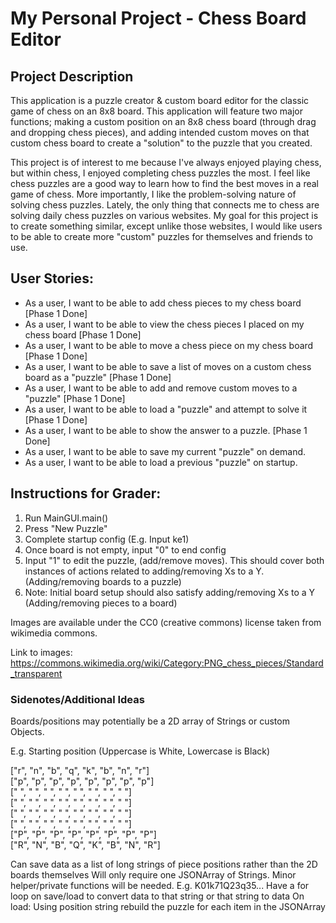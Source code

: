 # My Personal Project - Chess Board Editor

## Project Description

This application is a puzzle creator & custom board editor for the classic game of chess on an
8x8 board. This application will feature two major functions; making a custom position
on an 8x8 chess board (through drag and dropping chess pieces), and adding intended custom moves
on that custom chess board to create a "solution" to the puzzle that you created.

This project is of interest to me because I've always enjoyed playing chess, but within chess,
I enjoyed completing chess puzzles the most. I feel like chess puzzles are a good way to learn 
how to find the best moves in a real game of chess. More importantly, I like the problem-solving
nature of solving chess puzzles. Lately, the only thing that connects me to chess are
solving daily chess puzzles on various websites. My goal for this project is to create something similar,
except unlike those websites, I would like users to be able to create more "custom" puzzles for
themselves and friends to use.


## User Stories:
- As a user, I want to be able to add chess pieces to my chess board [Phase 1 Done]
- As a user, I want to be able to view the chess pieces I placed on my chess board [Phase 1 Done]
- As a user, I want to be able to move a chess piece on my chess board [Phase 1 Done]
- As a user, I want to be able to save a list of moves on a custom chess board as a "puzzle" [Phase 1 Done]
- As a user, I want to be able to add and remove custom moves to a "puzzle" [Phase 1 Done]
- As a user, I want to be able to load a "puzzle" and attempt to solve it [Phase 1 Done]
- As a user, I want to be able to show the answer to a puzzle. [Phase 1 Done]
- As a user, I want to be able to save my current "puzzle" on demand.
- As a user, I want to be able to load a previous "puzzle" on startup.


## Instructions for Grader:
1. Run MainGUI.main()
2. Press "New Puzzle"
3. Complete startup config (E.g. Input ke1)
4. Once board is not empty, input "0" to end config
5. Input "1" to edit the puzzle, (add/remove moves). 
This should cover both instances of actions related to adding/removing Xs to a Y.
   (Adding/removing boards to a puzzle)
6. Note: Initial board setup should also satisfy adding/removing Xs to a Y
   (Adding/removing pieces to a board)

Images are available under the CC0 (creative commons) license
taken from wikimedia commons.

Link to images: https://commons.wikimedia.org/wiki/Category:PNG_chess_pieces/Standard_transparent



  
### Sidenotes/Additional Ideas
Boards/positions may potentially be a 2D array of Strings or custom Objects.

E.g. Starting position (Uppercase is White, Lowercase is Black)

["r", "n", "b", "q", "k", "b", "n", "r"]</br>
["p", "p", "p", "p", "p", "p", "p", "p"]</br>
[" ", " ", " ", " ", " ", " ", " ", " "]</br>
[" ", " ", " ", " ", " ", " ", " ", " "]</br>
[" ", " ", " ", " ", " ", " ", " ", " "]</br>
[" ", " ", " ", " ", " ", " ", " ", " "]</br>
["P", "P", "P", "P", "P", "P", "P", "P"]</br>
["R", "N", "B", "Q", "K", "B", "N", "R"]

Can save data as a list of long strings of piece positions rather than the 2D boards themselves
Will only require one JSONArray of Strings. Minor helper/private functions will be needed.
E.g. K01k71Q23q35...
Have a for loop on save/load to convert data to that string or that string to data
On load: Using position string rebuild the puzzle for each item in the JSONArray